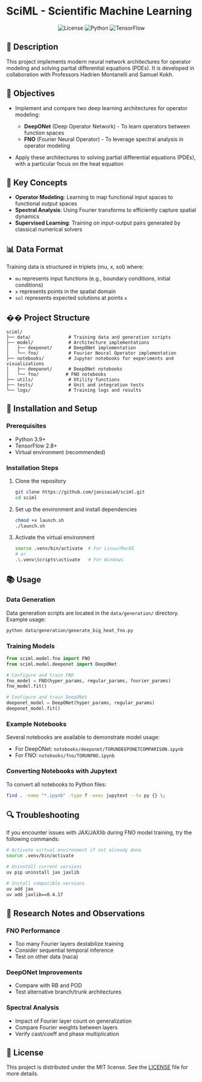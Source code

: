 # SciML - Scientific Machine Learning

<div align="center">
  
![License](https://img.shields.io/badge/license-MIT-blue.svg)
![Python](https://img.shields.io/badge/python-3.9%2B-blue)
![TensorFlow](https://img.shields.io/badge/TensorFlow-2.8%2B-orange)

</div>

## 📝 Description

This project implements modern neural network architectures for operator modeling and solving partial differential equations (PDEs). It is developed in collaboration with Professors Hadrien Montanelli and Samuel Kokh.

## 🎯 Objectives

- Implement and compare two deep learning architectures for operator modeling:
  - **DeepONet** (Deep Operator Network) - To learn operators between function spaces
  - **FNO** (Fourier Neural Operator) - To leverage spectral analysis in operator modeling

- Apply these architectures to solving partial differential equations (PDEs), with a particular focus on the heat equation

## 🧠 Key Concepts

- **Operator Modeling**: Learning to map functional input spaces to functional output spaces
- **Spectral Analysis**: Using Fourier transforms to efficiently capture spatial dynamics
- **Supervised Learning**: Training on input-output pairs generated by classical numerical solvers

## 📊 Data Format

Training data is structured in triplets (mu, x, sol) where:
- `mu` represents input functions (e.g., boundary conditions, initial conditions)
- `x` represents points in the spatial domain
- `sol` represents expected solutions at points `x`

## �� Project Structure

```
sciml/
├── data/              # Training data and generation scripts
├── model/             # Architecture implementations
│   ├── deeponet/      # DeepONet implementation
│   └── fno/           # Fourier Neural Operator implementation
├── notebooks/         # Jupyter notebooks for experiments and visualizations
│   ├── deeponet/      # DeepONet notebooks
│   └── fno/          # FNO notebooks
├── utils/             # Utility functions
├── tests/             # Unit and integration tests
└── logs/              # Training logs and results
```

## 🚀 Installation and Setup

### Prerequisites

- Python 3.9+
- TensorFlow 2.8+
- Virtual environment (recommended)

### Installation Steps

1. Clone the repository
   ```bash
   git clone https://github.com/janisaiad/sciml.git
   cd sciml
   ```

2. Set up the environment and install dependencies
   ```bash
   chmod +x launch.sh
   ./launch.sh
   ```

3. Activate the virtual environment
   ```bash
   source .venv/bin/activate  # For Linux/MacOS
   # or
   .\.venv\Scripts\activate   # For Windows
   ```

## 📚 Usage

### Data Generation

Data generation scripts are located in the `data/generation/` directory. Example usage:

```bash
python data/generation/generate_big_heat_fno.py
```

### Training Models

```python
from sciml.model.fno import FNO
from sciml.model.deeponet import DeepONet

# Configure and train FNO
fno_model = FNO(hyper_params, regular_params, fourier_params)
fno_model.fit()

# Configure and train DeepONet
deeponet_model = DeepONet(hyper_params, regular_params)
deeponet_model.fit()
```

### Example Notebooks

Several notebooks are available to demonstrate model usage:

- For DeepONet: `notebooks/deeponet/TORUNDEEPONETCOMPARISON.ipynb`
- For FNO: `notebooks/fno/TORUNFNO.ipynb`

### Converting Notebooks with Jupytext

To convert all notebooks to Python files:

```bash
find . -name "*.ipynb" -type f -exec jupytext --to py {} \;
```

## 🔍 Troubleshooting

If you encounter issues with JAX/JAXlib during FNO model training, try the following commands:

```bash
# Activate virtual environment if not already done
source .venv/bin/activate

# Uninstall current versions
uv pip uninstall jax jaxlib

# Install compatible versions
uv add jax
uv add jaxlib==0.4.17
```

## 📝 Research Notes and Observations

### FNO Performance
- Too many Fourier layers destabilize training
- Consider sequential temporal inference
- Test on other data (naca)

### DeepONet Improvements
- Compare with RB and POD
- Test alternative branch/trunk architectures

### Spectral Analysis
- Impact of Fourier layer count on generalization
- Compare Fourier weights between layers
- Verify cast/coeff and phase multiplication

## 📄 License

This project is distributed under the MIT license. See the [LICENSE](LICENSE) file for more details.